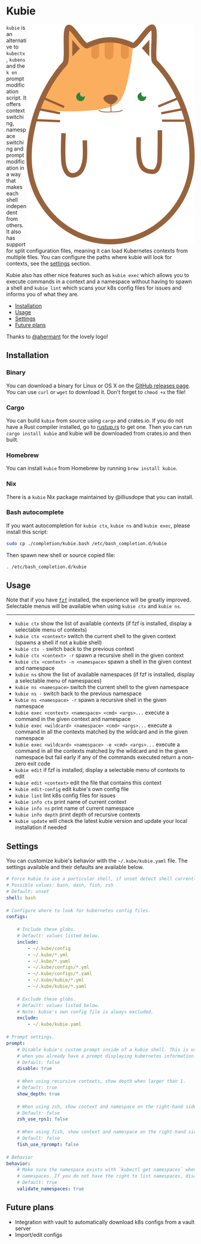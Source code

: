 # Kubie
<img src="./assets/logo.svg" align="right"/>

`kubie` is an alternative to `kubectx`, `kubens` and the `k on` prompt modification script. It offers context switching,
namespace switching and prompt modification in a way that makes each shell independent from others. It also has
support for split configuration files, meaning it can load Kubernetes contexts from multiple files. You can configure
the paths where kubie will look for contexts, see the [settings](#settings) section.

Kubie also has other nice features such as `kubie exec` which allows you to execute commands in a context and a
namespace without having to spawn a shell and `kubie lint` which scans your k8s config files for issues and informs
you of what they are.

* [Installation](#installation)
* [Usage](#usage)
* [Settings](#settings)
* [Future plans](#future-plans)

Thanks to [@ahermant](https://github.com/ahermant) for the lovely logo!

## Installation

### Binary
You can download a binary for Linux or OS X on the [GitHub releases page](https://github.com/sbstp/kubie/releases). You
can use `curl` or `wget` to download it. Don't forget to `chmod +x` the file!

### Cargo
You can build `kubie` from source using `cargo` and crates.io. If you do not have a Rust compiler installed, go to
[rustup.rs](https://rustup.rs) to get one. Then you can run `cargo install kubie` and kubie will be downloaded from
crates.io and then built.

### Homebrew
You can install `kubie` from Homebrew by running `brew install kubie`.

### Nix
There is a `kubie` Nix package maintained by @illiusdope that you can install.

### Bash autocomplete
If you want autocompletion for `kubie ctx`, `kubie ns` and `kubie exec`, please install this script:
```bash
sudo cp ./completion/kubie.bash /etc/bash_completion.d/kubie
```

Then spawn new shell or source copied file:
```bash
. /etc/bash_completion.d/kubie
```

## Usage
Note that if you have [`fzf`](https://github.com/junegunn/fzf) installed, the experience will be greatly improved.
Selectable menus will be available when using `kubie ctx` and `kubie ns`.

---

* `kubie ctx` show the list of available contexts (if fzf is installed, display a selectable menu of contexts)
* `kubie ctx <context>` switch the current shell to the given context (spawns a shell if not a kubie shell)
* `kubie ctx -` switch back to the previous context
* `kubie ctx <context> -r` spawn a recursive shell in the given context
* `kubie ctx <context> -n <namespace>` spawn a shell in the given context and namespace
* `kubie ns` show the list of available namespaces (if fzf is installed, display a selectable menu of namespaces)
* `kubie ns <namespace>` switch the current shell to the given namespace
* `kubie ns -` switch back to the previous namespace
* `kubie ns <namespace> -r` spawn a recursive shell in the given namespace
* `kubie exec <context> <namespace> <cmd> <args>...` execute a command in the given context and namespace
* `kubie exec <wildcard> <namespace> <cmd> <args>...` execute a command in all the contexts matched by the wildcard and
  in the given namespace
* `kubie exec <wildcard> <namespace> -e <cmd> <args>...` execute a command in all the contexts matched by the wildcard and
  in the given namespace but fail early if any of the commands executed return a non-zero exit code
* `kubie edit` if fzf is installed, display a selectable menu of contexts to edit
* `kubie edit <context>` edit the file that contains this context
* `kubie edit-config` edit kubie's own config file
* `kubie lint` lint k8s config files for issues
* `kubie info ctx` print name of current context
* `kubie info ns` print name of current namespace
* `kubie info depth` print depth of recursive contexts
* `kubie update` will check the latest kubie version and update your local installation if needed

## Settings
You can customize kubie's behavior with the `~/.kube/kubie.yaml` file. The settings available and their defaults are
available below.

```yaml
# Force kubie to use a particular shell, if unset detect shell currently in use.
# Possible values: bash, dash, fish, zsh
# Default: unset
shell: bash

# Configure where to look for kubernetes config files.
configs:

    # Include these globs.
    # Default: values listed below.
    include:
        - ~/.kube/config
        - ~/.kube/*.yml
        - ~/.kube/*.yaml
        - ~/.kube/configs/*.yml
        - ~/.kube/configs/*.yaml
        - ~/.kube/kubie/*.yml
        - ~/.kube/kubie/*.yaml

    # Exclude these globs.
    # Default: values listed below.
    # Note: kubie's own config file is always excluded.
    exclude:
        - ~/.kube/kubie.yaml

# Prompt settings.
prompt:
    # Disable kubie's custom prompt inside of a kubie shell. This is useful
    # when you already have a prompt displaying kubernetes information.
    # Default: false
    disable: true

    # When using recursive contexts, show depth when larger than 1.
    # Default: true
    show_depth: true

    # When using zsh, show context and namespace on the right-hand side using RPS1.
    # Default: false
    zsh_use_rps1: false

    # When using fish, show context and namespace on the right-hand side.
    # Default: false
    fish_use_rprompt: false

# Behavior
behavior:
    # Make sure the namespace exists with `kubectl get namespaces` when switching
    # namespaces. If you do not have the right to list namespaces, disable this.
    # Default: true
    validate_namespaces: true
```

## Future plans
* Integration with vault to automatically download k8s configs from a vault server
* Import/edit configs
